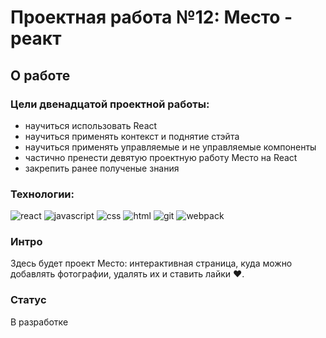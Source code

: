 # Проектная работа №12: Место - реакт

## О работе

### Цели двенадцатой проектной работы:

- научиться использовать React
- научиться применять контекст и поднятие стэйта
- научиться применять управляемые и не управляемые компоненты
- частично пренести девятую проектную работу Место на React
- закрепить ранее полученые знания

### Технологии:

![react](https://img.shields.io/badge/-React-090909?style=flat&logo=react)
![javascript](https://img.shields.io/badge/-JavaScript-090909?style=flat&logo=javascript)
![css](https://img.shields.io/badge/-CSS3-090909?style=flat&logo=css3)
![html](https://img.shields.io/badge/-HTML5-090909?style=flat&logo=html5)
![git](https://img.shields.io/badge/-git-090909?style=flat&logo=git)
![webpack](https://img.shields.io/badge/-Webpuck-090909?style=flat&logo=webpack)

### Интро

Здесь будет проект Место: интерактивная страница, куда можно добавлять фотографии, удалять их и ставить лайки ❤️.

### Статус

В разработке
